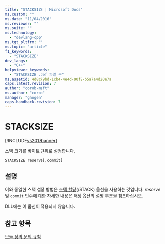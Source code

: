 ```yaml
---
title: "STACKSIZE | Microsoft Docs"
ms.custom: ""
ms.date: "11/04/2016"
ms.reviewer: ""
ms.suite: ""
ms.technology: 
  - "devlang-cpp"
ms.tgt_pltfrm: ""
ms.topic: "article"
f1_keywords: 
  - "STACKSIZE"
dev_langs: 
  - "C++"
helpviewer_keywords: 
  - "STACKSIZE .def 파일 문"
ms.assetid: 4d8c79bd-1cb4-4e4d-90f2-b5a7a4d20e7a
caps.latest.revision: 7
author: "corob-msft"
ms.author: "corob"
manager: "ghogen"
caps.handback.revision: 7
---
```

# STACKSIZE
[!INCLUDE[vs2017banner](../../assembler/inline/includes/vs2017banner.md)]

스택 크기를 바이트 단위로 설정합니다.  
  
```  
STACKSIZE reserve[,commit]  
```  
  
## 설명  
 이와 동일한 스택 설정 방법은 [스택 할당](../../build/reference/stack-stack-allocations.md)\(\/STACK\) 옵션을 사용하는 것입니다.  *reserve* 및 `commit` 인수에 대한 자세한 내용은 해당 옵션의 설명 부분을 참조하십시오.  
  
 DLL에는 이 옵션이 적용되지 않습니다.  
  
## 참고 항목  
 [모듈 정의 문의 규칙](../../build/reference/rules-for-module-definition-statements.md)